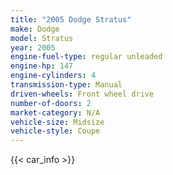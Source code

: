 ```yaml
---
title: "2005 Dodge Stratus"
make: Dodge
model: Stratus
year: 2005
engine-fuel-type: regular unleaded
engine-hp: 147
engine-cylinders: 4
transmission-type: Manual
driven-wheels: Front wheel drive
number-of-doors: 2
market-category: N/A
vehicle-size: Midsize
vehicle-style: Coupe
---
```


{{< car_info >}}
